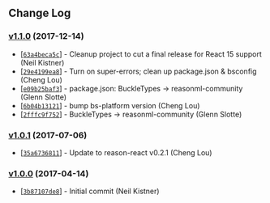 ## Change Log

### [v1.1.0](https://github.com/reasonml-community/bs-react-test-renderer/releases/tag/v1.1.0) (2017-12-14)

* [[`63a4beca5c`](https://github.com/reasonml-community/bs-react-test-renderer/commit/63a4beca5c)] - Cleanup project to cut a final release for React 15 support (Neil Kistner)
* [[`29e4199ea8`](https://github.com/reasonml-community/bs-react-test-renderer/commit/29e4199ea8)] - Turn on super-errors; clean up package.json & bsconfig (Cheng Lou)
* [[`e09b25baf3`](https://github.com/reasonml-community/bs-react-test-renderer/commit/e09b25baf3)] - package.json: BuckleTypes -\> reasonml-community (Glenn Slotte)
* [[`6b04b13121`](https://github.com/reasonml-community/bs-react-test-renderer/commit/6b04b13121)] - bump bs-platform version (Cheng Lou)
* [[`2fffc9f752`](https://github.com/reasonml-community/bs-react-test-renderer/commit/2fffc9f752)] - BuckleTypes -\> reasonml-community (Glenn Slotte)

### [v1.0.1](https://github.com/reasonml-community/bs-react-test-renderer/releases/tag/v1.0.1) (2017-07-06)

* [[`35a6736811`](https://github.com/reasonml-community/bs-react-test-renderer/commit/35a6736811)] - Update to reason-react v0.2.1 (Cheng Lou)

### [v1.0.0](https://github.com/reasonml-community/bs-react-test-renderer/releases/tag/v1.0.0) (2017-04-14)

* [[`3b87107de8`](https://github.com/reasonml-community/bs-react-test-renderer/commit/3b87107de8)] - Initial commit (Neil Kistner)
